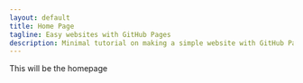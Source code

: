 ```yaml
---
layout: default
title: Home Page
tagline: Easy websites with GitHub Pages
description: Minimal tutorial on making a simple website with GitHub Pages
---
```


This will be the homepage

